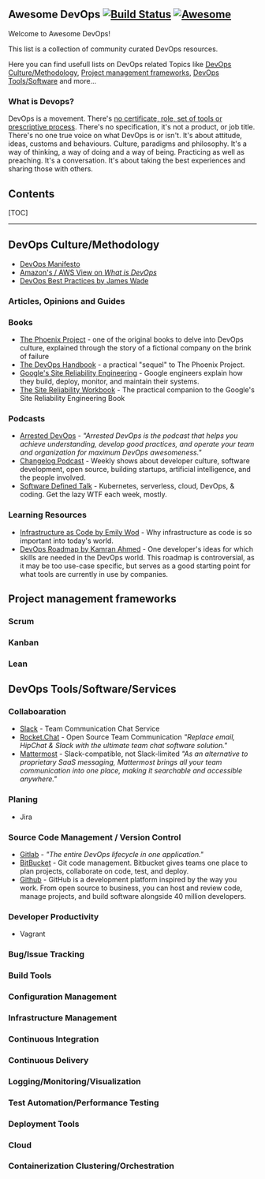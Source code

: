 ## Awesome DevOps [![Build Status](https://api.travis-ci.com/awesome-devops/awesome-devops.svg?branch=master)](https://travis-ci.com/awesome-devops/awesome-devops) [![Awesome](https://awesome.re/badge.svg)](https://awesome.re)

Welcome to Awesome DevOps!

This list is a collection of community curated DevOps resources.

Here you can find usefull lists on DevOps related Topics like [DevOps Culture/Methodology](#), [Project management frameworks](#), [DevOps Tools/Software](#) and more...

### What is Devops?

DevOps is a movement. There's [no certificate, role, set of tools or prescriptive process](https://sites.google.com/a/jezhumble.net/devops-manifesto/). There's no specification, it's not a product, or job title. There's no one true voice on what DevOps is or isn't. It's about attitude, ideas, customs and behaviours. Culture, paradigms and philosophy. It's a way of thinking, a way of doing and a way of being. Practicing as well as preaching. It's a conversation. It's about taking the best experiences and sharing those with others.

## Contents

[TOC]

---

## DevOps Culture/Methodology

- [DevOps Manifesto](https://sites.google.com/a/jezhumble.net/devops-manifesto/)
- [Amazon's / AWS View on *What is DevOps*](https://aws.amazon.com/devops/what-is-devops/)
- [DevOps Best Practices by James Wade](https://gist.github.com/jpswade/4135841363e72ece8086146bd7bb5d91)

### Articles, Opinions and Guides


### Books

- [The Phoenix Project](https://www.amazon.com/Phoenix-Project-DevOps-Helping-Business/dp/1942788290) - one of the original books to delve into DevOps culture, explained through the story of a fictional company on the brink of failure
- [The DevOps Handbook](https://www.amazon.com/dp/1942788002) - a practical "sequel" to The Phoenix Project.
- [Google's Site Reliability Engineering](https://landing.google.com/sre/books/) - Google engineers explain how they build, deploy, monitor, and maintain their systems.
- [The Site Reliability Workbook](https://landing.google.com/sre/workbook/toc/) - The practical companion to the Google's Site Reliability Engineering Book

### Podcasts

- [Arrested DevOps](https://www.arresteddevops.com/) -  *"Arrested DevOps is the podcast that helps you achieve understanding, develop good practices, and operate your team and organization for maximum DevOps awesomeness."*
- [Changelog Podcast](https://changelog.com/) - Weekly shows about developer culture, software development, open source, building startups, artificial intelligence, and the people involved.
- [Software Defined Talk](https://www.softwaredefinedtalk.com/) - Kubernetes, serverless, cloud, DevOps, & coding. Get the lazy WTF each week, mostly.
### Learning Resources

- [Infrastructure as Code by Emily Wod](https://crate.io/a/infrastructure-as-code-part-one/) - Why infrastructure as code is so important into today's world.
- [DevOps Roadmap by Kamran Ahmed](https://roadmap.sh/devops) - One developer's ideas for which skills are needed in the DevOps world. This roadmap is controversial, as it may be too use-case specific, but serves as a good starting point for what tools are currently in use by companies.

## Project management frameworks

### Scrum

### Kanban

### Lean

## DevOps Tools/Software/Services

### Collaboaration

- [Slack](https://slack.com/) - Team Communication Chat Service
- [Rocket.Chat](https://rocket.chat/) - Open Source Team Communication *"Replace email, HipChat & Slack with the ultimate team chat software solution."*
- [Mattermost](https://www.mattermost.org/) - Slack-compatible, not Slack-limited *"As an alternative to proprietary SaaS messaging, Mattermost brings all your team communication into one place, making it searchable and accessible anywhere."*

### Planing

- Jira

### Source Code Management / Version Control

- [Gitlab](https://about.gitlab.com/) - *"The entire DevOps lifecycle in one application."*
- [BitBucket](https://bitbucket.org/) - Git code management. Bitbucket gives teams one place to plan projects, collaborate on code, test, and deploy.
- [Github](https://github.com/) - GitHub is a development platform inspired by the way you work. From open source to business, you can host and review code, manage projects, and build software alongside 40 million developers.

### Developer Productivity

- Vagrant

### Bug/Issue Tracking

### Build Tools

### Configuration Management

### Infrastructure Management

### Continuous Integration

### Continuous Delivery

### Logging/Monitoring/Visualization

### Test Automation/Performance Testing

### Deployment Tools

### Cloud

### Containerization Clustering/Orchestration
